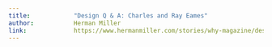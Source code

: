 ```yaml
---
title:            "Design Q & A: Charles and Ray Eames"
author:           Herman Miller
link:             https://www.hermanmiller.com/stories/why-magazine/design-q-and-a-charles-and-ray-eames/
---
```

